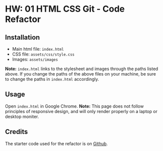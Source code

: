 # HW: 01 HTML CSS Git - Code Refactor

## Installation
* Main html file: `index.html`
* CSS file: `assets/css/style.css`
* Images: `assets/images`

**Note:** `index.html` links to the stylesheet and images through the paths listed above. 
If you change the paths of the above files on your machine, be sure to change the paths in `index.html` accordingly. 

## Usage
Open `index.html` in Google Chrome. **Note:** This page does not follow principles of responsive design, 
and will only render properly on a laptop or desktop moniter.

## Credits
The starter code used for the refactor is on [Github](https://ucriverside.bootcampcontent.com/UC-Riverside-Coding-Boot-Camp/ucr-riv-fsf-pt-10-2020-u-c/-/tree/master/01-HTML-Git-CSS/02-Homework/Develop).